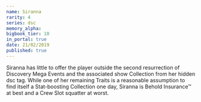 ```yaml
---
name: Siranna
rarity: 4
series: dsc
memory_alpha:
bigbook_tier: 10
in_portal: true
date: 21/02/2019
published: true
---
```


Siranna has little to offer the player outside the second resurrection of Discovery Mega Events and the associated show Collection from her hidden dsc tag. While one of her remaining Traits is a reasonable assumption to find itself a Stat-boosting Collection one day, Siranna is Behold Insurance™ at best and a Crew Slot squatter at worst.
